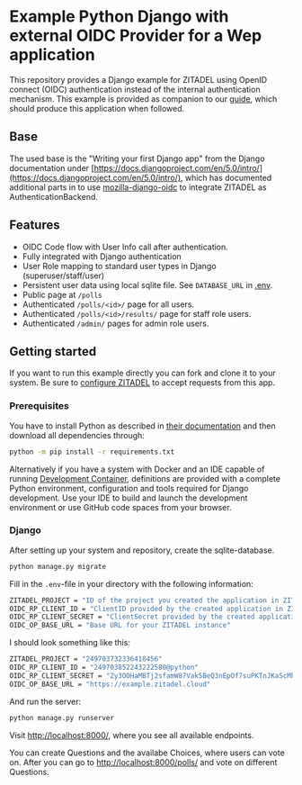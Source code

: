 # Example Python Django with external OIDC Provider for a Wep application

This repository provides a Django example for ZITADEL using OpenID connect (OIDC) authentication instead of the internal authentication mechanism.
This example is provided as companion to our [guide](https://zitadel.com/docs/examples/login/django),
which should produce this application when followed.

## Base

The used base is the "Writing your first Django app" from the Django documentation under [https://docs.djangoproject.com/en/5.0/intro/](https://docs.djangoproject.com/en/5.0/intro/), which has documented additional parts in to use [mozilla-django-oidc](https://github.com/mozilla/mozilla-django-oidc) to integrate ZITADEL as AuthenticationBackend.

## Features

- OIDC Code flow with User Info call after authentication.
- Fully integrated with Django authentication
- User Role mapping to standard user types in Django (superuser/staff/user)
- Persistent user data using local sqlite file. See `DATABASE_URL` in [.env](.env).
- Public page at `/polls`
- Authenticated `/polls/<id>/` page for all users.
- Authenticated `/polls/<id>/results/` page for staff role users.
- Authenticated `/admin/` pages for admin role users.

## Getting started

If you want to run this example directly you can fork and clone it to your system.
Be sure to [configure ZITADEL](https://zitadel.com/docs/examples/login/django#zitadel-setup) to accept requests from this app.

### Prerequisites

You have to install Python as described in [their documentation](https://wiki.python.org/moin/BeginnersGuide/Download) and then download all dependencies through:

```bash
python -m pip install -r requirements.txt
```

Alternatively if you have a system with Docker and an IDE capable of running [Development Container](https://containers.dev/),
definitions are provided with a complete Python environment, configuration and tools required for Django development.
Use your IDE to build and launch the development environment or use GitHub code spaces from your browser.

### Django

After setting up your system and repository, create the sqlite-database.

```bash
python manage.py migrate
```

Fill in the `.env`-file in your directory with the following information:

```bash
ZITADEL_PROJECT = "ID of the project you created the application in ZITADEL" 
OIDC_RP_CLIENT_ID = "ClientID provided by the created application in ZITADEL"
OIDC_RP_CLIENT_SECRET = "ClientSecret provided by the created application in ZITADEL"
OIDC_OP_BASE_URL = "Base URL for your ZITADEL instance"
```

I should look something like this:

```bash
ZITADEL_PROJECT = "249703732336418456" 
OIDC_RP_CLIENT_ID = "249703852243222580@python"
OIDC_RP_CLIENT_SECRET = "Zy3OOHaMBTj2sfamW87Vak5BeQ3nEpOf7suPKTnJKaScMh0lPJqUeDOZmgL3bdGa"
OIDC_OP_BASE_URL = "https://example.zitadel.cloud"
```

And run the server:

```bash
python manage.py runserver
```

Visit [http://localhost:8000/](http://localhost:8000/), where you see all available endpoints.

You can create Questions and the availabe Choices, where users can vote on.
After you can go to [http://localhost:8000/polls/](http://localhost:8000/polls/) and vote on different Questions.